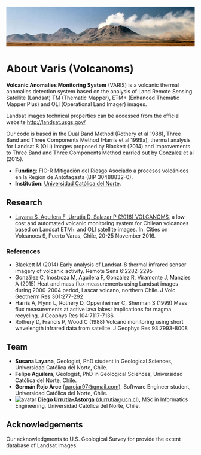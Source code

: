 <p align="center"><img src="lascar.jpg"></p>

# About Varis (Volcanoms)

**Volcanic Anomalies Monitoring System** (VARIS) is a volcanic thermal anomalies detection system based on the analysis of Land Remote Sensing Satellite (Landsat) TM (Thematic Mapper), ETM+ (Enhanced Thematic Mapper Plus) and OLI (Operational Land Imager) images.

Landsat images technical properties can be accessed from the official website http://landsat.usgs.gov/

Our code is based in the Dual Band Method (Rothery et al 1988), Three Band and Three Components Method (Harris et al 1999a), thermal analysis for Landsat 8 (OLI) images proposed by Blackett (2014) and improvements to Three Band and Three Components Method carried out by Gonzalez et al (2015).

- **Funding**: FIC-R Mitigación del Riesgo Asociado a procesos volcánicos en la Región de Antofagasta (BIP 30488832-0).
- **Institution**: [Universidad Católica del Norte](http://www.ucn.cl).

## Research

- [Layana S, Aguilera F, Urrutia D, Salazar P (2016) VOLCANOMS](https://www.researchgate.net/publication/311602727_VOLCANOMS_a_low_cost_and_automated_volcanic_monitoring_system_for_Chilean_volcanoes_based_on_Landsat_ETM_and_OLI_satellite_images), a low cost and automated volcanic monitoring system for Chilean volcanoes based on Landsat ETM+ and OLI satellite images. In: Cities on Volcanoes 9, Puerto Varas, Chile, 20-25 November 2016.

### References

- Blackett M (2014) Early analysis of Landsat-8 thermal infrared sensor imagery of volcanic activity. Remote Sens 6:2282-2295
- González C, Inostroza M, Aguilera F, González R, Viramonte J, Manzies A (2015) Heat and mass flux measurements using Landsat images during 2000-2004 period, Lascar volcano, northern Chile. J Volc Geotherm Res 301:277-292
- Harris A, Flynn L, Rothery D, Oppenheimer C, Sherman S (1999) Mass flux measurements at active lava lakes: Implications for magma recycling. J Geophys Res 104:7117-7136
- Rothery D, Francis P, Wood C (1988) Volcano monitoring using short wavelength infrared data from satellite. J Geophys Res 93:7993-8008

## Team

- **Susana Layana**, Geologist, PhD student in Geological Sciences, Universidad Católica del Norte, Chile.
- **Felipe Aguilera**, Geologist, PhD in Geological Sciences, Universidad Católica del Norte, Chile.
- **Germán Rojo Arce** (<garojar97@gmail.com>), Software Engineer student, Universidad Católica del Norte, Chile.
- ![avatar](https://en.gravatar.com/userimage/4165099/6cfae40985977102b3f4189043f94904.jpg?size=16) **[Diego Urrutia-Astorga](http://durrutia.cl)** (<durrutia@ucn.cl>), MSc in Informatics Engineering, Universidad Católica del Norte, Chile.

## Acknowledgements
Our acknowledgments to U.S. Geological Survey for provide the extent database of Landsat images.
